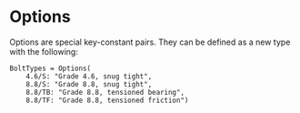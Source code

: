 # Options

Options are special key-constant pairs. They can be defined as a new type with the following:

```
BoltTypes = Options(
    4.6/S: "Grade 4.6, snug tight",
    8.8/S: "Grade 8.8, snug tight",
    8.8/TB: "Grade 8.8, tensioned bearing",
    8.8/TF: "Grade 8.8, tensioned friction")
```
